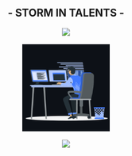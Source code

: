 <h2 align="center">- STORM IN TALENTS -</h2>
<p  align="center">
<img src="https://user-images.githubusercontent.com/73097560/115834477-dbab4500-a447-11eb-908a-139a6edaec5c.gif">             
</p>

<p align="center"><img src="animation.gif" width="35%"></p>

<p align="center">
<img src="https://readme-typing-svg.herokuapp.com?font=Architects+Daughter&center=true&vCenter=true&duration=3000&color=%2338C2FF&size=40&height=200&width=800&lines=Born+With+the+talent+of+programming;Great+sense+with+team+spirit;Those+are+all+you+will+be+tasted">
</p>


